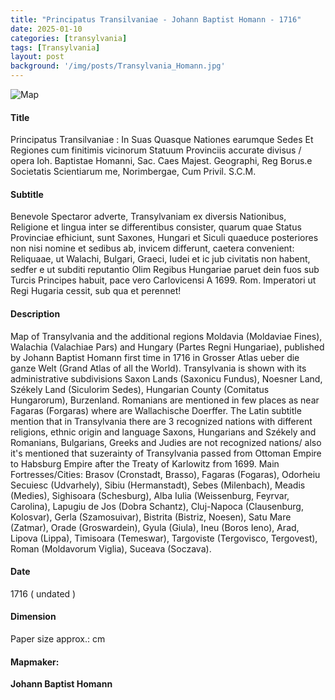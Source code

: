 ```yaml
---
title: "Principatus Transilvaniae - Johann Baptist Homann - 1716"
date: 2025-01-10
categories: [transylvania]
tags: [Transylvania]
layout: post
background: '/img/posts/Transylvania_Homann.jpg'
---
```

![Map](/myblogsite/img/posts/Transylvania_Homann.jpg "Map")
#### Title ####
Principatus Transilvaniae : In Suas Quasque Nationes earumque Sedes Et Regiones cum finitimis vicinorum Statuum Provinciis accurate divisus / opera Ioh. Baptistae Homanni, Sac. Caes Majest. Geographi, Reg Borus.e Societatis Scientiarum me, Norimbergae, Cum Privil. S.C.M.

#### Subtitle ####
Benevole Spectaror adverte, Transylvaniam ex diversis Nationibus, Religione et lingua inter se differentibus consister, quarum quae Status Provinciae efhiciunt, sunt Saxones, Hungari et Siculi quaeduce posteriores non nisi nomine et sedibus ab, invicem differunt, caetera convenient: Reliquaae, ut Walachi, Bulgari, Graeci, Iudei et ic jub civitatis non habent, sedfer e ut subditi reputantio Olim Regibus Hungariae paruet dein fuos sub Turcis Principes habuit, pace vero Carlovicensi A 1699. Rom. Imperatori ut Regi Hugaria cessit, sub qua et perennet!

#### Description ####
Map of Transylvania and the additional regions Moldavia (Moldaviae Fines), Walachia (Valachiae Pars) and Hungary (Partes Regni Hungariae), published by Johann Baptist Homann first time in 1716 in Grosser Atlas ueber die ganze Welt (Grand Atlas of all the World). Transylvania is shown with its administrative subdivisions Saxon Lands (Saxonicu Fundus), Noesner Land, Székely Land (Siculorim Sedes), Hungarian County (Comitatus Hungarorum), Burzenland. Romanians are mentioned in few places as near Fagaras (Forgaras) where are Wallachische Doerffer.
The Latin subtitle mention that in Transylvania there are 3 recognized nations with different religions, ethnic origin and language Saxons, Hungarians and Székely and Romanians, Bulgarians, Greeks and Judies are not recognized nations/ also it's mentioned  that suzerainty of Transylvania passed from Ottoman Empire to Habsburg Empire after the Treaty of Karlowitz from 1699.
Main Fortresses/Cities: Brasov (Cronstadt, Brasso), Fagaras (Fogaras), Odorheiu Secuiesc (Udvarhely), Sibiu (Hermanstadt), Sebes (Milenbach), Meadis (Medies), Sighisoara (Schesburg), Alba Iulia (Weissenburg, Feyrvar, Carolina), Lapugiu de Jos (Dobra Schantz), Cluj-Napoca (Clausenburg, Kolosvar), Gerla (Szamosuivar), Bistrita (Bistriz, Noesen), Satu Mare (Zatmar), Orade (Groswardein), Gyula (Giula), Ineu (Boros Ieno), Arad, Lipova (Lippa), Timisoara (Temeswar), Targoviste (Tergovisco, Tergovest), Roman (Moldavorum Viglia), Suceava (Soczava).

#### Date ####
1716 ( undated )

#### Dimension ####
Paper size approx.: cm

#### Mapmaker: ####
**Johann Baptist Homann**